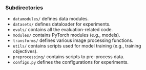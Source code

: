### Subdirectories
- `datamodules/` defines data modules.
- `datasets/` defines dataloader for experiments.
- `evals/` contains all the evaluation-related code. 
- `modules/` contains PyTorch modules (e.g., models).
- `transforms/` defines various image processing functions.
- `utils/` contains scripts used for model training (e.g., training objectives).
- `preprocessing/` contains scripts to pre-process data.
- `configs.py` defines the configurations for experiments.
